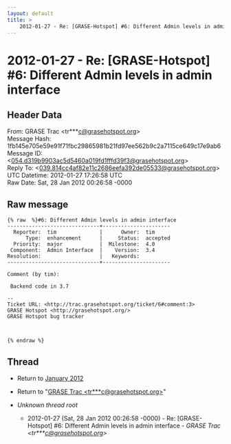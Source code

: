 ```yaml
---
layout: default
title: >
    2012-01-27 - Re: [GRASE-Hotspot] #6: Different Admin levels in admin interface
---
```


# 2012-01-27 - Re: [GRASE-Hotspot] #6: Different Admin levels in admin interface

## Header Data

From: GRASE Trac \<tr***c@grasehotspot.org\><br>
Message Hash: 1fb145e705e59e91f71fbc29865981b21fd97ee562b9c2a7115ce649c17e9ab6<br>
Message ID: \<054.d319b9903ac5d5460a019fd1fffd39f3@grasehotspot.org\><br>
Reply To: \<039.814cc4af82e11c2686eefa392de05533@grasehotspot.org\><br>
UTC Datetime: 2012-01-27 17:26:58 UTC<br>
Raw Date: Sat, 28 Jan 2012 00:26:58 -0000<br>

## Raw message

```
{% raw  %}#6: Different Admin levels in admin interface
------------------------------+----------------------
  Reporter:  tim              |      Owner:  tim
      Type:  enhancement      |     Status:  accepted
  Priority:  major            |  Milestone:  4.0
 Component:  Admin Interface  |    Version:  3.4
Resolution:                   |   Keywords:
------------------------------+----------------------

Comment (by tim):

 Backend code in 3.7

-- 
Ticket URL: <http://trac.grasehotspot.org/ticket/6#comment:3>
GRASE Hotspot <http://grasehotspot.org/>
GRASE Hotspot bug tracker



{% endraw %}
```

## Thread

+ Return to [January 2012](/archive/2012/01)

+ Return to "[GRASE Trac <tr***c<span>@</span>grasehotspot.org>](/authors/tr___c_at_grasehotspot_org)"

+ _Unknown thread root_
  + 2012-01-27 (Sat, 28 Jan 2012 00:26:58 -0000) - Re: [GRASE-Hotspot] #6: Different Admin levels in admin interface - _GRASE Trac \<tr***c@grasehotspot.org\>_

